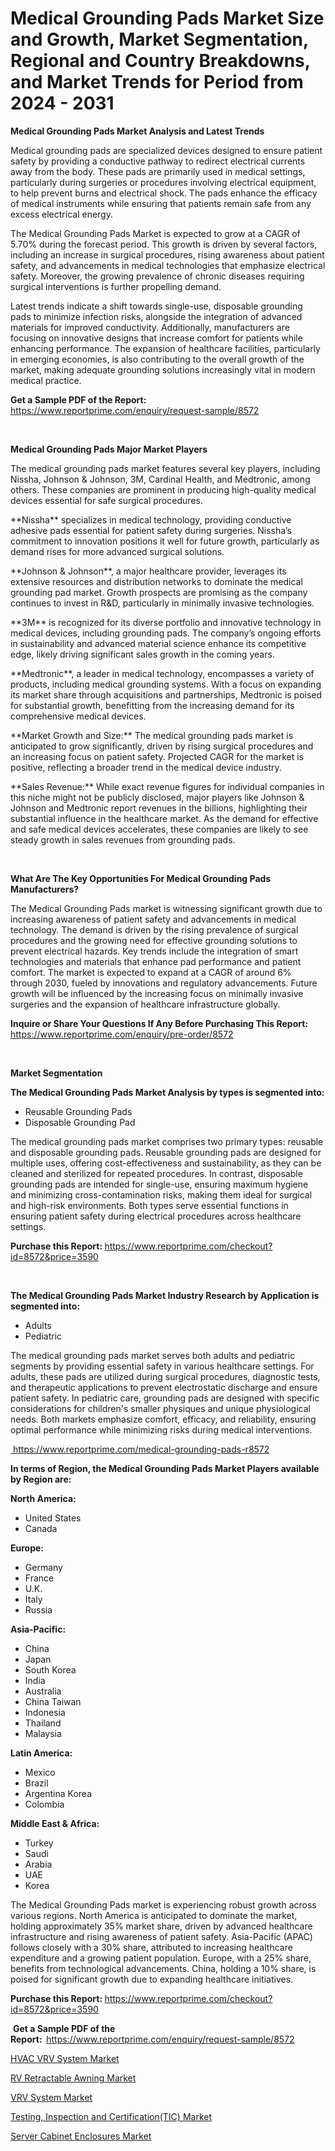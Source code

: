 <p><h1>Medical Grounding Pads Market Size and Growth, Market Segmentation, Regional and Country Breakdowns, and Market Trends for Period from 2024 -  2031</h1></p><p><strong>Medical Grounding Pads Market Analysis and Latest Trends</strong></p>
<p><p>Medical grounding pads are specialized devices designed to ensure patient safety by providing a conductive pathway to redirect electrical currents away from the body. These pads are primarily used in medical settings, particularly during surgeries or procedures involving electrical equipment, to help prevent burns and electrical shock. The pads enhance the efficacy of medical instruments while ensuring that patients remain safe from any excess electrical energy.</p><p>The Medical Grounding Pads Market is expected to grow at a CAGR of 5.70% during the forecast period. This growth is driven by several factors, including an increase in surgical procedures, rising awareness about patient safety, and advancements in medical technologies that emphasize electrical safety. Moreover, the growing prevalence of chronic diseases requiring surgical interventions is further propelling demand.</p><p>Latest trends indicate a shift towards single-use, disposable grounding pads to minimize infection risks, alongside the integration of advanced materials for improved conductivity. Additionally, manufacturers are focusing on innovative designs that increase comfort for patients while enhancing performance. The expansion of healthcare facilities, particularly in emerging economies, is also contributing to the overall growth of the market, making adequate grounding solutions increasingly vital in modern medical practice.</p></p>
<p><strong>Get a Sample PDF of the Report:&nbsp;</strong> <a href="https://www.reportprime.com/enquiry/request-sample/8572?utm_campaign=1848&utm_medium=2&utm_source=Github&utm_content=ia&utm_term=02122024&utm_id=medical-grounding-pads">https://www.reportprime.com/enquiry/request-sample/8572</a></p>
<p>&nbsp;</p>
<p><strong>Medical Grounding Pads Major Market Players</strong></p>
<p><p>The medical grounding pads market features several key players, including Nissha, Johnson & Johnson, 3M, Cardinal Health, and Medtronic, among others. These companies are prominent in producing high-quality medical devices essential for safe surgical procedures.</p><p>**Nissha** specializes in medical technology, providing conductive adhesive pads essential for patient safety during surgeries. Nissha’s commitment to innovation positions it well for future growth, particularly as demand rises for more advanced surgical solutions.</p><p>**Johnson & Johnson**, a major healthcare provider, leverages its extensive resources and distribution networks to dominate the medical grounding pad market. Growth prospects are promising as the company continues to invest in R&D, particularly in minimally invasive technologies.</p><p>**3M** is recognized for its diverse portfolio and innovative technology in medical devices, including grounding pads. The company’s ongoing efforts in sustainability and advanced material science enhance its competitive edge, likely driving significant sales growth in the coming years.</p><p>**Medtronic**, a leader in medical technology, encompasses a variety of products, including medical grounding systems. With a focus on expanding its market share through acquisitions and partnerships, Medtronic is poised for substantial growth, benefitting from the increasing demand for its comprehensive medical devices.</p><p>**Market Growth and Size:** The medical grounding pads market is anticipated to grow significantly, driven by rising surgical procedures and an increasing focus on patient safety. Projected CAGR for the market is positive, reflecting a broader trend in the medical device industry.</p><p>**Sales Revenue:** While exact revenue figures for individual companies in this niche might not be publicly disclosed, major players like Johnson & Johnson and Medtronic report revenues in the billions, highlighting their substantial influence in the healthcare market. As the demand for effective and safe medical devices accelerates, these companies are likely to see steady growth in sales revenues from grounding pads.</p></p>
<p>&nbsp;</p>
<p><strong>What Are The Key Opportunities For Medical Grounding Pads Manufacturers?</strong></p>
<p><p>The Medical Grounding Pads market is witnessing significant growth due to increasing awareness of patient safety and advancements in medical technology. The demand is driven by the rising prevalence of surgical procedures and the growing need for effective grounding solutions to prevent electrical hazards. Key trends include the integration of smart technologies and materials that enhance pad performance and patient comfort. The market is expected to expand at a CAGR of around 6% through 2030, fueled by innovations and regulatory advancements. Future growth will be influenced by the increasing focus on minimally invasive surgeries and the expansion of healthcare infrastructure globally.</p></p>
<p><strong>Inquire or Share Your Questions If Any Before Purchasing This Report:</strong> <a href="https://www.reportprime.com/enquiry/pre-order/8572?utm_campaign=1848&utm_medium=2&utm_source=Github&utm_content=ia&utm_term=02122024&utm_id=medical-grounding-pads">https://www.reportprime.com/enquiry/pre-order/8572</a></p>
<p>&nbsp;</p>
<p><strong>Market Segmentation</strong></p>
<p><strong>The Medical Grounding Pads Market Analysis by types is segmented into:</strong></p>
<p><ul><li>Reusable Grounding Pads</li><li>Disposable Grounding Pad</li></ul></p>
<p><p>The medical grounding pads market comprises two primary types: reusable and disposable grounding pads. Reusable grounding pads are designed for multiple uses, offering cost-effectiveness and sustainability, as they can be cleaned and sterilized for repeated procedures. In contrast, disposable grounding pads are intended for single-use, ensuring maximum hygiene and minimizing cross-contamination risks, making them ideal for surgical and high-risk environments. Both types serve essential functions in ensuring patient safety during electrical procedures across healthcare settings.</p></p>
<p><strong>Purchase this Report:&nbsp;</strong><a href="https://www.reportprime.com/checkout?id=8572&price=3590&utm_campaign=1848&utm_medium=2&utm_source=Github&utm_content=ia&utm_term=02122024&utm_id=medical-grounding-pads">https://www.reportprime.com/checkout?id=8572&price=3590</a></p>
<p>&nbsp;</p>
<p><strong>The Medical Grounding Pads Market Industry Research by Application is segmented into:</strong></p>
<p><ul><li>Adults</li><li>Pediatric</li></ul></p>
<p><p>The medical grounding pads market serves both adults and pediatric segments by providing essential safety in various healthcare settings. For adults, these pads are utilized during surgical procedures, diagnostic tests, and therapeutic applications to prevent electrostatic discharge and ensure patient safety. In pediatric care, grounding pads are designed with specific considerations for children's smaller physiques and unique physiological needs. Both markets emphasize comfort, efficacy, and reliability, ensuring optimal performance while minimizing risks during medical interventions.</p></p>
<p><a href="https://www.reportprime.com/medical-grounding-pads-r8572?utm_campaign=1848&utm_medium=2&utm_source=Github&utm_content=ia&utm_term=02122024&utm_id=medical-grounding-pads">&nbsp;https://www.reportprime.com/medical-grounding-pads-r8572</a></p>
<p><strong>In terms of Region, the Medical Grounding Pads Market Players available by Region are:</strong></p>
<p>
    <p> <strong> North America: </strong>
        <ul>
            <li>United States</li>
            <li>Canada</li>
        </ul>
        </p> 
    <p> <strong> Europe: </strong>
        <ul>
            <li>Germany</li>
            <li>France</li>
            <li>U.K.</li>
            <li>Italy</li>
            <li>Russia</li>
        </ul>
        </p> 
    <p> <strong> Asia-Pacific: </strong>
        <ul>
            <li>China</li>
            <li>Japan</li>
            <li>South Korea</li>
            <li>India</li>
            <li>Australia</li>
            <li>China Taiwan</li>
            <li>Indonesia</li>
            <li>Thailand</li>
            <li>Malaysia</li>
        </ul>
        </p> 
    <p> <strong> Latin America: </strong>
        <ul>
            <li>Mexico</li>
            <li>Brazil</li>
            <li>Argentina Korea</li>
            <li>Colombia</li>
        </ul>
        </p> 
    <p> <strong> Middle East & Africa: </strong>
        <ul>
            <li>Turkey</li>
            <li>Saudi</li>
            <li>Arabia</li>
            <li>UAE</li>
            <li>Korea</li>
        </ul>
    </p>
    </p>
<p><p>The Medical Grounding Pads market is experiencing robust growth across various regions. North America is anticipated to dominate the market, holding approximately 35% market share, driven by advanced healthcare infrastructure and rising awareness of patient safety. Asia-Pacific (APAC) follows closely with a 30% share, attributed to increasing healthcare expenditure and a growing patient population. Europe, with a 25% share, benefits from technological advancements. China, holding a 10% share, is poised for significant growth due to expanding healthcare initiatives.</p></p>
<p><strong>Purchase this Report: </strong><a href="https://www.reportprime.com/checkout?id=8572&price=3590&utm_campaign=1848&utm_medium=2&utm_source=Github&utm_content=ia&utm_term=02122024&utm_id=medical-grounding-pads">https://www.reportprime.com/checkout?id=8572&price=3590</a></p>
<p>&nbsp;<strong>Get a Sample PDF of the Report:&nbsp;&nbsp;</strong><a href="https://www.reportprime.com/enquiry/request-sample/8572?utm_campaign=1848&utm_medium=2&utm_source=Github&utm_content=ia&utm_term=02122024&utm_id=medical-grounding-pads">https://www.reportprime.com/enquiry/request-sample/8572</a></p>
<p><strong></strong></p>
<p><p><a href="https://www.linkedin.com/pulse/hvac-vrv-system-report-industry-analysis-growth-projections-d0q5f?utm_campaign=1848&utm_medium=2&utm_source=Github&utm_content=ia&utm_term=02122024&utm_id=medical-grounding-pads">HVAC VRV System Market</a></p><p><a href="https://issuu.com/reportprime-2/docs/rv-retractable-awning-market-size-2030.pptx?utm_campaign=1848&utm_medium=2&utm_source=Github&utm_content=ia&utm_term=02122024&utm_id=medical-grounding-pads">RV Retractable Awning Market</a></p><p><a href="https://www.linkedin.com/pulse/sales-projections-analysis-vrv-system-market-expected-cagr-elktf?utm_campaign=1848&utm_medium=2&utm_source=Github&utm_content=ia&utm_term=02122024&utm_id=medical-grounding-pads">VRV System Market</a></p><p><a href="https://issuu.com/reportprime-2/docs/testing-inspection-and-certificationtic-market-siz?utm_campaign=1848&utm_medium=2&utm_source=Github&utm_content=ia&utm_term=02122024&utm_id=medical-grounding-pads">Testing, Inspection and Certification(TIC) Market</a></p><p><a href="https://www.linkedin.com/pulse/server-cabinet-enclosures-market-analysis-insights-competition-o1u7f?utm_campaign=1848&utm_medium=2&utm_source=Github&utm_content=ia&utm_term=02122024&utm_id=medical-grounding-pads">Server Cabinet Enclosures Market</a></p></p>